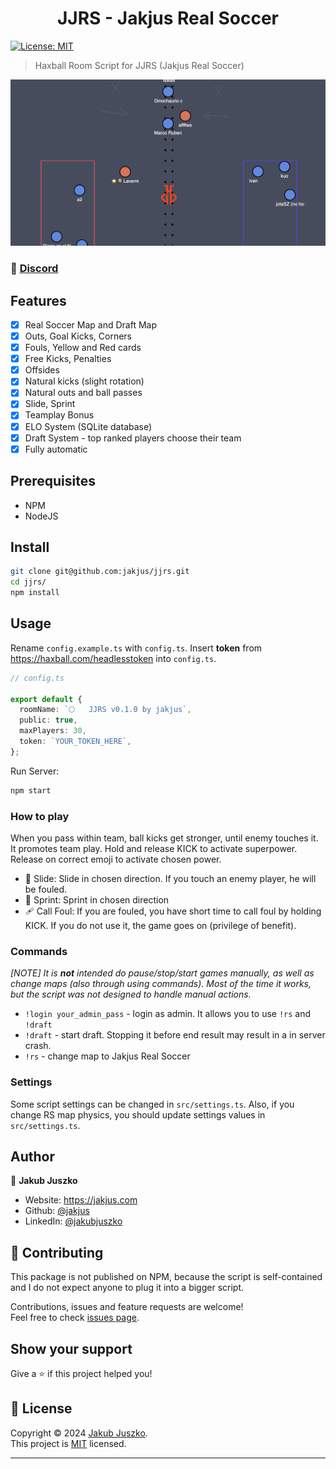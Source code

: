 <h1 align="center">JJRS - Jakjus Real Soccer</h1>
<p>
  <a href="https://github.com/jakjus/hax-climb/blob/master/LICENSE" target="_blank">
    <img alt="License: MIT" src="https://img.shields.io/github/license/jakjus/hax-climb" />
  </a>
</p>

> Haxball Room Script for JJRS (Jakjus Real Soccer)

![Draft System Preview](./preview.png)

### 🚀 [Discord](https://discord.gg/Frg8Cr8UQb)

## Features

- [x] Real Soccer Map and Draft Map
- [x] Outs, Goal Kicks, Corners
- [x] Fouls, Yellow and Red cards
- [x] Free Kicks, Penalties
- [x] Offsides
- [x] Natural kicks (slight rotation)
- [x] Natural outs and ball passes
- [x] Slide, Sprint
- [x] Teamplay Bonus
- [x] ELO System (SQLite database)
- [x] Draft System - top ranked players choose their team
- [x] Fully automatic

## Prerequisites

- NPM
- NodeJS

## Install

```sh
git clone git@github.com:jakjus/jjrs.git
cd jjrs/
npm install
```

## Usage

Rename `config.example.ts` with `config.ts`. Insert **token** from https://haxball.com/headlesstoken into `config.ts`.

```ts
// config.ts

export default {
  roomName: `🌕   JJRS v0.1.0 by jakjus`,
  public: true,
  maxPlayers: 30,
  token: `YOUR_TOKEN_HERE`,
};
```

Run Server:

```sh
npm start
```

### How to play

When you pass within team, ball kicks get stronger, until enemy touches it. It promotes team play.
Hold and release KICK to activate superpower. Release on correct emoji to activate chosen power.

- 👟 Slide: Slide in chosen direction. If you touch an enemy player, he will be fouled.
- 💨 Sprint: Sprint in chosen direction
- 🩹 Call Foul: If you are fouled, you have short time to call foul by
  holding KICK. If you do not use it, the game goes on (privilege of
  benefit).

### Commands

_[NOTE] It is **not** intended do pause/stop/start games manually, as well as change
maps (also through using commands). Most of the time it works, but the script was not
designed to handle manual actions._

- `!login your_admin_pass` - login as admin. It allows you to use `!rs` and
  `!draft`
- `!draft` - start draft. Stopping it before end result may result in a
  in server crash.
- `!rs` - change map to Jakjus Real Soccer

### Settings

Some script settings can be changed in `src/settings.ts`. Also, if you
change RS map physics, you should update settings values in
`src/settings.ts`.

## Author

👤 **Jakub Juszko**

- Website: https://jakjus.com
- Github: [@jakjus](https://github.com/jakjus)
- LinkedIn: [@jakubjuszko](https://linkedin.com/in/jakubjuszko)

## 🤝 Contributing

This package is not published on NPM, because the script is self-contained and I do not expect anyone to
plug it into a bigger script.

Contributions, issues and feature requests are welcome!<br />Feel free to check [issues page](https://github.com/jakjus/hax-climb/issues).

## Show your support

Give a ⭐️ if this project helped you!

## 📝 License

Copyright © 2024 [Jakub Juszko](https://github.com/jakjus).<br />
This project is [MIT](https://github.com/jakjus/hax-climb/blob/master/LICENSE) licensed.

---
